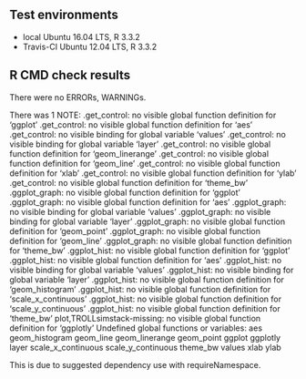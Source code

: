 ## Test environments
* local Ubuntu 16.04 LTS, R 3.3.2
* Travis-CI Ubuntu 12.04 LTS, R 3.3.2

## R CMD check results
There were no ERRORs, WARNINGs.

There was 1 NOTE: .get_control: no visible global function definition for ‘ggplot’ .get_control: no visible
    global function definition for ‘aes’ .get_control: no visible binding for global variable ‘values’ .get_control: no
    visible binding for global variable ‘layer’ .get_control: no visible global function definition for ‘geom_linerange’
    .get_control: no visible global function definition for ‘geom_line’ .get_control: no visible global function
    definition for ‘xlab’ .get_control: no visible global function definition for ‘ylab’ .get_control: no visible global
    function definition for ‘theme_bw’ .ggplot_graph: no visible global function definition for ‘ggplot’ .ggplot_graph:
    no visible global function definition for ‘aes’ .ggplot_graph: no visible binding for global variable ‘values’
    .ggplot_graph: no visible binding for global variable ‘layer’ .ggplot_graph: no visible global function definition
    for ‘geom_point’ .ggplot_graph: no visible global function definition for ‘geom_line’ .ggplot_graph: no visible
    global function definition for ‘theme_bw’ .ggplot_hist: no visible global function definition for ‘ggplot’
    .ggplot_hist: no visible global function definition for ‘aes’ .ggplot_hist: no visible binding for global variable
    ‘values’ .ggplot_hist: no visible binding for global variable ‘layer’ .ggplot_hist: no visible global function
    definition for ‘geom_histogram’ .ggplot_hist: no visible global function definition for ‘scale_x_continuous’
    .ggplot_hist: no visible global function definition for ‘scale_y_continuous’ .ggplot_hist: no visible global
    function definition for ‘theme_bw’ plot,TROLLsimstack-missing: no visible global function definition for ‘ggplotly’
    Undefined global functions or variables: aes geom_histogram geom_line geom_linerange geom_point ggplot ggplotly
    layer scale_x_continuous scale_y_continuous theme_bw values xlab ylab
    
This is due to suggested dependency use with requireNamespace.
 